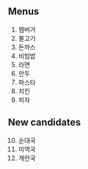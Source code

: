 ## Menus

1. 햄버거
2. 불고기
3. 돈까스
4. 비빔밥
5. 라면
6. 만두
7. 파스타
8. 치킨
9. 피자

## New candidates

10. 순대국
11. 미역국
12. 계란국
